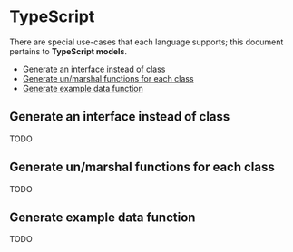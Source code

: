 # TypeScript
There are special use-cases that each language supports; this document pertains to **TypeScript models**.

<!-- toc is generated with GitHub Actions do not remove toc markers -->

<!-- toc -->

- [Generate an interface instead of class](#generate-an-interface-instead-of-class)
- [Generate un/marshal functions for each class](#generate-unmarshal-functions-for-each-class)
- [Generate example data function](#generate-example-data-function)

<!-- tocstop -->

## Generate an interface instead of class
TODO

## Generate un/marshal functions for each class
TODO

## Generate example data function
TODO